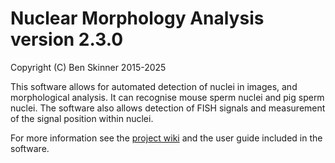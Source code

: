 # Nuclear Morphology Analysis version 2.3.0

Copyright (C) Ben Skinner 2015-2025

This software allows for automated detection of nuclei in images,
and morphological analysis. It can recognise mouse sperm nuclei and
pig sperm nuclei. The software also allows detection of FISH signals and 
measurement of the signal position within nuclei.

For more information see the [project wiki](https://github.com/bmskinner/nma/wiki) and the user guide included in the software.
